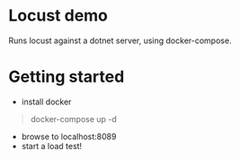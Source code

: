 # Locust demo

Runs locust against a dotnet server, using docker-compose.


# Getting started

- install docker

> docker-compose up -d

- browse to localhost:8089
- start a load test!
